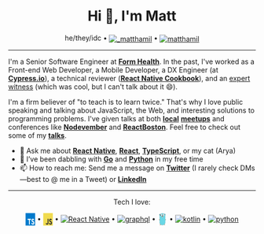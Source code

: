 <h1 align="center">Hi 👋, I'm Matt</h1>

<p align="center">
  he/they/idc •
  <a title="Twitter" href="https://twitter.com/_matthamil" target="blank"><img align="center" src="https://raw.githubusercontent.com/rahuldkjain/github-profile-readme-generator/master/src/images/icons/Social/twitter.svg" alt="_matthamil" height="20" width="27" /></a> •
  <a title="LinkedIn" href="https://linkedin.com/in/matthamil" target="blank"><img align="center" src="https://raw.githubusercontent.com/rahuldkjain/github-profile-readme-generator/master/src/images/icons/Social/linked-in-alt.svg" alt="matthamil" height="20" width="27" /></a>
</p>

---

I'm a Senior Software Engineer at [**Form Health**](https://formhealth.co/). In the past, I've worked as a Front-end Web Developer, a Mobile Developer, a DX Engineer (at [**Cypress.io**](https://cypress.io)), a technical reviewer ([**React Native Cookbook**](https://www.oreilly.com/library/view/react-native-cookbook/9781491993835/)), and an [expert witness](https://en.wikipedia.org/wiki/Expert_witness) (which was cool, but I can't talk about it 😄).

I'm a firm believer of "to teach is to learn twice." That's why I love public speaking and talking about JavaScript, the Web, and interesting solutions to programming problems. I've given talks at both [**local**](https://www.meetup.com/nashreact-meetup/) [**meetups**](https://www.meetup.com/nashjs/) and conferences like [**Nodevember**](http://nodevember.org/) and [**ReactBoston**](https://www.youtube.com/watch?v=Vx9BeQSCAnc). Feel free to check out some of my [**talks**](https://www.github.com/matthamil/talks/).

- 💬 Ask me about [**React Native**](https://reactnative.dev/), [**React**](https://reactjs.org/), [**TypeScript**](https://www.typescriptlang.org/), or my cat (Arya)
- 🌱 I’ve been dabbling with [**Go**](https://go.dev/) and [**Python**](https://www.python.org/) in my free time
- 📫 How to reach me: Send me a message on [**Twitter**](https://twitter.com/_matthamil) (I rarely check DMs—best to @ me in a Tweet) or [**LinkedIn**](https://linkedin.com/in/matthamil)

---

<p align="center">
Tech I love:
</p>

<p align="center">
<a title="TypeScript" href="https://www.typescriptlang.org/" target="_blank" rel="noreferrer"> 
<img align="center" src="https://raw.githubusercontent.com/devicons/devicon/master/icons/typescript/typescript-original.svg" alt="typescript" width="20" height="26"/></a> •
<a title="JavaScript" href="https://developer.mozilla.org/en-US/docs/Web/JavaScript" target="_blank" rel="noreferrer"> 
<img align="center" src="https://raw.githubusercontent.com/devicons/devicon/master/icons/javascript/javascript-original.svg" alt="javascript" width="20" height="26"/></a> •
<a title="React Native" href="https://reactnative.dev/" target="_blank" rel="noreferrer">
<img align="center"  src="https://reactnative.dev/img/header_logo.svg" alt="React Native" width="26" height="26"/></a> •
<a title="GraphQL" href="https://graphql.org" target="_blank" rel="noreferrer"><img align="center" src="https://www.vectorlogo.zone/logos/graphql/graphql-icon.svg" alt="graphql" width="20" height="26"/></a> •
<a title="Go" href="https://golang.org" target="_blank" rel="noreferrer"><img align="center" src="https://raw.githubusercontent.com/devicons/devicon/master/icons/go/go-original.svg" alt="go" width="20" height="26"/></a> •
<a title="Kotlin" href="https://kotlinlang.org" target="_blank" rel="noreferrer"><img align="center" src="https://www.vectorlogo.zone/logos/kotlinlang/kotlinlang-icon.svg" alt="kotlin" width="20" height="26"/></a> •
<a title="Python" href="https://www.python.org/" target="_blank" rel="noreferrer"><img align="center" src="https://www.vectorlogo.zone/logos/python/python-icon.svg" alt="python" width="20" height="26"/></a>
</p>

